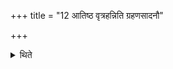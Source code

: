 +++
title = "12 आतिष्ठ वृत्रहन्निति ग्रहणसादनौ"

+++

<details><summary>थिते</summary>

आतिष्ठ वृत्रहन्निति ग्रहणसादनौ १२
</details>
